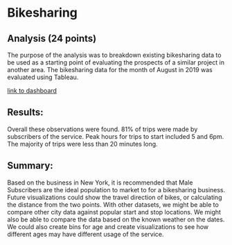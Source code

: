 # Bikesharing

## Analysis (24 points)
The purpose of the analysis was to breakdown existing bikesharing data to be used as a starting point of evaluating the prospects of a similar project in another area.  The bikesharing data for the month of August in 2019 was evaluated using Tableau.

[link to dashboard](https://public.tableau.com/shared/PWK39PQYM?:display_count=n&:origin=viz_share_link)

## Results:

Overall these observations were found.
81% of trips were made by subscribers of the service.
Peak hours for trips to start included 5 and 6pm.
The majority of trips were less than 20 minutes long.

## Summary:

Based on the business in New York, it is recommended that Male Subscribers are the ideal population to market to for a bikesharing business.  Future visualizations could show the travel direction of bikes, or calculating the distance from the two points.  With other datasets, we might be able to compare other city data against popular start and stop locations.  We might also be able to compare the data based on the known weather on the dates.  We could also create bins for age and create visualizations to see how different ages may have different usage of the service.
